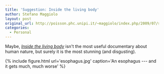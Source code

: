 ```yaml
---
title: 'Suggestion: Inside the living body'
author: Stefano Maggiolo
layout: post
original_url: http://poisson.phc.unipi.it/~maggiolo/index.php/2009/07/suggestion-inside-the-living-body/
categories:
  - Personal
---
```

Maybe, [*Inside the living body*][1] isn't the most useful documentary about human nature, but surely it is the most stunning (and disgusting).  

 [1]: http://www.imdb.com/title/tt1086781/

<!--more-->

{% include figure.html url='esophagus.jpg' caption='An esophagus --- and it gets much, much worse' %}

